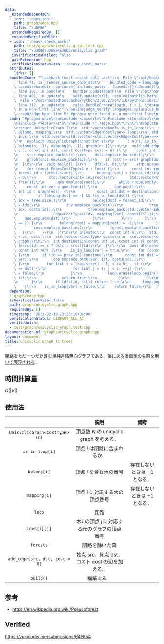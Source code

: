 ```yaml
---
data:
  _extendedDependsOn:
  - icon: ':question:'
    path: graph/edge.hpp
    title: "\u8FBA"
  _extendedRequiredBy: []
  _extendedVerifiedWith:
  - icon: ':heavy_check_mark:'
    path: test/graph/unicyclic_graph.test.cpp
    title: "\u30B0\u30E9\u30D5/unicyclic graph"
  _isVerificationFailed: false
  _pathExtension: hpp
  _verificationStatusIcon: ':heavy_check_mark:'
  attributes:
    links: []
  bundledCode: "Traceback (most recent call last):\n  File \"/opt/hostedtoolcache/Python/3.10.2/x64/lib/python3.10/site-packages/onlinejudge_verify/documentation/build.py\"\
    , line 71, in _render_source_code_stat\n    bundled_code = language.bundle(stat.path,\
    \ basedir=basedir, options={'include_paths': [basedir]}).decode()\n  File \"/opt/hostedtoolcache/Python/3.10.2/x64/lib/python3.10/site-packages/onlinejudge_verify/languages/cplusplus.py\"\
    , line 187, in bundle\n    bundler.update(path)\n  File \"/opt/hostedtoolcache/Python/3.10.2/x64/lib/python3.10/site-packages/onlinejudge_verify/languages/cplusplus_bundle.py\"\
    , line 401, in update\n    self.update(self._resolve(pathlib.Path(included), included_from=path))\n\
    \  File \"/opt/hostedtoolcache/Python/3.10.2/x64/lib/python3.10/site-packages/onlinejudge_verify/languages/cplusplus_bundle.py\"\
    , line 312, in update\n    raise BundleErrorAt(path, i + 1, \"#pragma once found\
    \ in a non-first line\")\nonlinejudge_verify.languages.cplusplus_bundle.BundleErrorAt:\
    \ graph/edge.hpp: line 5: #pragma once found in a non-first line\n"
  code: "#pragma once\r\n#include <cassert>\r\n#include <iterator>\r\n#include <queue>\r\
    \n#include <vector>\r\n\r\n#include \"./edge.hpp\"\r\n\r\ntemplate <typename CostType>\r\
    \nstruct UnicyclicGraph {\r\n  std::vector<bool> is_in_loop;\r\n  std::vector<int>\
    \ belong, mapping;\r\n  std::vector<Edge<CostType>> loop;\r\n  std::vector<std::vector<int>>\
    \ invs;\r\n  std::vector<std::vector<std::vector<Edge<CostType>>>> forest;\r\n\
    \r\n  explicit UnicyclicGraph(const int n)\r\n      : n(n), is_in_loop(n, false),\
    \ belong(n, -1), mapping(n, -1), graph(n) {}\r\n\r\n  void add_edge(const int\
    \ src, const int dst, const CostType cost = 0) {\r\n    const int id = srcs.size();\r\
    \n    srcs.emplace_back(src);\r\n    dsts.emplace_back(dst);\r\n    costs.emplace_back(cost);\r\
    \n    graph[src].emplace_back(id);\r\n    if (dst != src) graph[dst].emplace_back(id);\r\
    \n  }\r\n\r\n  void build() {\r\n    dfs(-1, 0);\r\n    std::queue<int> que;\r\
    \n    for (const Edge<CostType>& e : loop) {\r\n      const int root = e.src,\
    \ forest_id = forest.size();\r\n      belong[root] = forest_id;\r\n      mapping[root]\
    \ = 0;\r\n      std::vector<int> inv{root};\r\n      std::vector<std::vector<Edge<CostType>>>\
    \ tree(1);\r\n      que.emplace(root);\r\n      while (!que.empty()) {\r\n   \
    \     const int ver = que.front();\r\n        que.pop();\r\n        for (const\
    \ int id : graph[ver]) {\r\n          const int dst = destination(id, ver);\r\n\
    \          if (belong[dst] == -1 && !is_in_loop[dst]) {\r\n            const int\
    \ idx = tree.size();\r\n            belong[dst] = forest_id;\r\n            mapping[dst]\
    \ = idx;\r\n            inv.emplace_back(dst);\r\n            tree[mapping[ver]].emplace_back(mapping[ver],\
    \ idx, costs[id]);\r\n            tree.emplace_back(std::vector<Edge<CostType>>{\r\
    \n                Edge<CostType>(idx, mapping[ver], costs[id])});\r\n        \
    \    que.emplace(dst);\r\n          }\r\n        }\r\n      }\r\n      if (inv.size()\
    \ == 1) {\r\n        belong[root] = mapping[root] = -1;\r\n      } else {\r\n\
    \        invs.emplace_back(inv);\r\n        forest.emplace_back(tree);\r\n   \
    \   }\r\n    }\r\n  }\r\n\r\n private:\r\n  const int n;\r\n  std::vector<int>\
    \ srcs, dsts;\r\n  std::vector<CostType> costs;\r\n  std::vector<std::vector<int>>\
    \ graph;\r\n\r\n  int destination(const int id, const int s) const {\r\n    return\
    \ (srcs[id] == s ? dsts : srcs)[id];\r\n  }\r\n\r\n  bool dfs(const int prev_id,\
    \ const int ver) {\r\n    is_in_loop[ver] = true;\r\n    for (const int id : graph[ver])\
    \ {\r\n      if (id == prev_id) continue;\r\n      const int dst = destination(id,\
    \ ver);\r\n      loop.emplace_back(ver, dst, costs[id]);\r\n      if (is_in_loop[dst])\
    \ {\r\n        for (int i = loop.size() - 1; i >= 0; --i) {\r\n          if (loop[i].src\
    \ == dst) {\r\n            for (int j = 0; j < i; ++j) {\r\n              is_in_loop[loop[j].src]\
    \ = false;\r\n            }\r\n            loop.erase(loop.begin(), std::next(loop.begin(),\
    \ i));\r\n            return true;\r\n          }\r\n        }\r\n        assert(false);\r\
    \n      }\r\n      if (dfs(id, dst)) return true;\r\n      loop.pop_back();\r\n\
    \    }\r\n    is_in_loop[ver] = false;\r\n    return false;\r\n  }\r\n};\r\n"
  dependsOn:
  - graph/edge.hpp
  isVerificationFile: false
  path: graph/unicyclic_graph.hpp
  requiredBy: []
  timestamp: '2022-02-19 23:25:10+09:00'
  verificationStatus: LIBRARY_ALL_AC
  verifiedWith:
  - test/graph/unicyclic_graph.test.cpp
documentation_of: graph/unicyclic_graph.hpp
layout: document
title: unicyclic graph (1-tree)
---
```


閉路をただ一つだけ含む単純連結無向グラフである．俗に[ある漫画家の名前を用いて表現される](https://twitter.com/chokudai/status/772440823170379776)．


## 時間計算量

$O(\lvert V \rvert)$


## 使用法

||説明|備考|
|:--:|:--:|:--:|
|`UnicyclicGraph<CostType>(n)`|頂点数 $N$ の unicyclic graph を考える．||
|`is_in_loop[i]`|頂点 $i$ は閉路に含まれるか．||
|`belong[i]`|頂点 $i$ を含む木の番号|存在しないときは $-1$ となる．|
|`mapping[i]`|頂点 $i$ に対応する木の頂点番号|存在しないときは $-1$ となる．|
|`loop`|閉路||
|`invs[i][j]`|木 $i$ の頂点 $j$ に対応する元のグラフの頂点番号||
|`forests`|閉路を除いた森||
|`add_edge(src, dst, cost = 0)`|始点 $\mathrm{src}$，終点 $\mathrm{dst}$，コスト $\mathrm{cost}$ の辺を加える．|||
|`build()`|構築する．||


## 参考

- https://en.wikipedia.org/wiki/Pseudoforest


## Verified

https://yukicoder.me/submissions/649654

